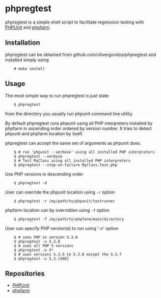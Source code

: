 phpregtest
==========

phpregtest is a simple shell script to facilitate regression testing with
[PHPUnit](http://www.phpunit.de/manual/current/en/index.html) and
[phpfarm](http://cweiske.de/tagebuch/Introducing%20phpfarm.htm).

Installation
------------

phpregtest can be obtained from github.com/olivergondza/phpregtest and
installed simply using

        # make install

Usage
-----

The most simple way to run phpregtest is just state

        $ phpregtest

from the directory you usually run phpunit command line utility.

By default phpregtest runs phpunit using all PHP interpreters installed by
phpfarm in ascending order ordered by version number. It tries to detect
phpunit and phpfarm location by itself.

phpregtest can accept the same set of arguments as phpunit does.

        $ # run 'phpunit --verbose' using all installed PHP interpreters
        $ phpregtest --verbose
        $ # Test MyClass using all installed PHP interpreters
        $ phpregtest --stop-on-failure MyClass.Test.php

Use PHP versions in descending order

        $ phpregtest -d

User can override the phpunit location using `-r` option

        $ phpregtest -r /my/path/to/phpunit/testrunner

phpfarm location can by overridden  using `-f` option

        $ phpregtest -f /my/path/to/phpfarm/main/directory

User can specify PHP version(s) to run using '-v' option

        $ # uses PHP in version 5.3.0
        $ phpregtest -v 5.3.0
        $ # uses all PHP 5 versions
        $ phpregtest -v 5*
        $ # uses versions 5.3.5 to 5.3.8 except the 5.3.7
        $ phpregtest -v 5.3.[568]

Repositories
------------

- [PHPUnit](https://github.com/sebastianbergmann/phpunit)
- [phpfarm](http://svn.php.net/viewvc/pear/ci/phpfarm/trunk/)
